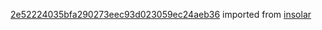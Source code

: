 [2e52224035bfa290273eec93d023059ec24aeb36](https://github.com/insolar/insolar/commit/2e52224035bfa290273eec93d023059ec24aeb36) imported from [insolar](https://github.com/insolar/insolar)
